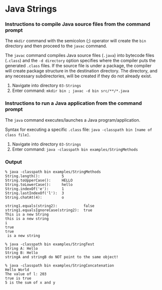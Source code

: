 # Java Strings


### Instructions to compile Java source files from the command prompt

The `mkdir` command with the semicolon (;) operator will create the `bin` directory and then proceed to the `javac` command.

The `javac` command compiles Java source files (`.java`) into bytecode files (`.class`) and the `-d directory` option specifies where the compiler puts the generated `.class` files. If the source file is under a package, the compiler will create package structure in the destination directory. The directory, and any necessary subdirectories, will be created if they do not already exist.

1. Navigate into directory `03-Strings`
2. Enter command: `mkdir bin ; javac -d bin src/**/*.java`


### Instructions to run a Java application from the command prompt

The `java` command executes/launches a Java program/application.

Syntax for executing a specific `.class` file: `java -classpath bin [name of class file]`.

1. Navigate into directory `03-Strings`
2. Enter command: `java -classpath bin examples/StringMethods`


### Output

```
% java -classpath bin examples/StringMethods
String.length():          5
String.toUpperCase():     HELLO
String.toLowerCase():     hello
String.indexOf('e'):      1
String.lastIndexOf('l'):  3
String.chatAt(4):         o

string1.equals(string2):            false
string1.equalsIgnoreCase(string2):  true
This is a new String
this is a new string
i
true
true
 is a new string
```
```
% java -classpath bin examples/StringTest   
String A: Hello
String B: Hello
stringA and stringB do NOT point to the same object!
```
```
% java -classpath bin examples/StringConcatenation
Hello World
The value of l: 203
true is true
5 is the sum of x and y
```
